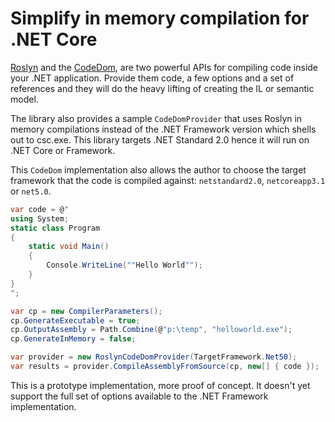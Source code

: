 # Simplify in memory compilation for .NET Core

[Roslyn](https://github.com/dotnet/roslyn) and the [CodeDom](https://docs.microsoft.com/en-us/dotnet/framework/reflection-and-codedom/using-the-codedom), 
are two powerful APIs for compiling code inside your .NET application. Provide them code,
a few options and a set of references and they will do the heavy lifting of creating the IL 
or semantic model.

The library also provides a sample `CodeDomProvider` that uses Roslyn in memory compilations
instead of the .NET Framework version which shells out to csc.exe. This library targets 
.NET Standard 2.0 hence it will run on .NET Core or Framework.

This `CodeDom` implementation also allows the author to choose the target framework that the
code is compiled against: `netstandard2.0`, `netcoreapp3.1` or `net5.0`. 

```cs
var code = @"
using System;
static class Program
{
    static void Main()
    {
        Console.WriteLine(""Hello World"");
    }
}
";

var cp = new CompilerParameters();
cp.GenerateExecutable = true;
cp.OutputAssembly = Path.Combine(@"p:\temp", "helloworld.exe");
cp.GenerateInMemory = false;

var provider = new RoslynCodeDomProvider(TargetFramework.Net50);
var results = provider.CompileAssemblyFromSource(cp, new[] { code });
```

This is a prototype implementation, more proof of concept. It doesn't yet support the full
set of options available to the .NET Framework implementation.
